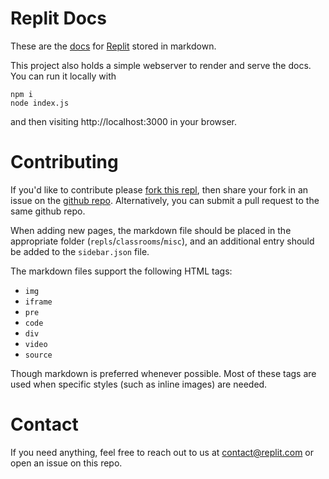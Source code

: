 # Replit Docs

These are the [docs](https://docs.replit.com) for [Replit](https://replit.com) stored in markdown.

This project also holds a simple webserver to render and serve the docs. You can run it locally with 

```
npm i
node index.js
```

and then visiting http://localhost:3000 in your browser.

# Contributing

If you'd like to contribute please [fork this repl](https://docs.replit.com/__repl), then share your fork in an issue on the [github repo](https://github.com/replit/replit.github.io/). Alternatively, you can submit a pull request to the same github repo.

When adding new pages, the markdown file should be placed in the appropriate folder (`repls`/`classrooms`/`misc`), and an additional entry should be added to the `sidebar.json` file.

The markdown files support the following HTML tags:
* `img`
* `iframe`
* `pre`
* `code`
* `div`
* `video`
* `source`

Though markdown is preferred whenever possible.  Most of these tags are used when specific styles (such as inline images) are needed.

# Contact

If you need anything, feel free to reach out to us at [contact@replit.com](mailto:contact@replit.com) or open an issue on this repo.
